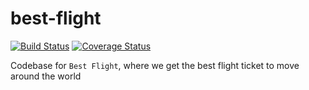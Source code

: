# best-flight
[![Build Status](https://travis-ci.com/celelstine/best-flight.svg?branch=master)](https://travis-ci.com/celelstine/best-flight) [![Coverage Status](https://coveralls.io/repos/github/celelstine/best-flight/badge.svg?branch=master)](https://coveralls.io/github/celelstine/best-flight?branch=master)

Codebase for `Best Flight`, where we get the best flight ticket to move around the world
